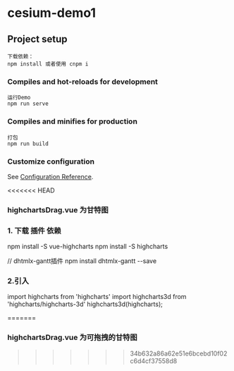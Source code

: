 # cesium-demo1

## Project setup
```
下载依赖：
npm install 或者使用 cnpm i
```

### Compiles and hot-reloads for development
```
运行Demo
npm run serve
```

### Compiles and minifies for production
```
打包
npm run build
```

### Customize configuration
See [Configuration Reference](https://cli.vuejs.org/config/).

<<<<<<< HEAD
### highchartsDrag.vue 为甘特图
### 1. 下载 插件 依赖
npm install -S vue-highcharts
npm install -S highcharts  

// dhtmlx-gantt插件
npm install dhtmlx-gantt --save 

### 2.引入
import highcharts from 'highcharts'
import highcharts3d from 'highcharts/highcharts-3d'
highcharts3d(highcharts);

=======
### highchartsDrag.vue 为可拖拽的甘特图
>>>>>>> 34b632a86a62e51e6bcebd10f02c6d4cf37558d8
